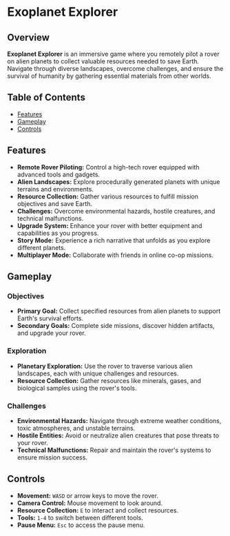 # Exoplanet Explorer

## Overview

**Exoplanet Explorer** is an immersive game where you remotely pilot a rover on alien planets to collect valuable resources needed to save Earth. Navigate through diverse landscapes, overcome challenges, and ensure the survival of humanity by gathering essential materials from other worlds.

## Table of Contents

- [Features](#features)
- [Gameplay](#gameplay)
- [Controls](#controls)

## Features

- **Remote Rover Piloting:** Control a high-tech rover equipped with advanced tools and gadgets.
- **Alien Landscapes:** Explore procedurally generated planets with unique terrains and environments.
- **Resource Collection:** Gather various resources to fulfill mission objectives and save Earth.
- **Challenges:** Overcome environmental hazards, hostile creatures, and technical malfunctions.
- **Upgrade System:** Enhance your rover with better equipment and capabilities as you progress.
- **Story Mode:** Experience a rich narrative that unfolds as you explore different planets.
- **Multiplayer Mode:** Collaborate with friends in online co-op missions.

## Gameplay

### Objectives

- **Primary Goal:** Collect specified resources from alien planets to support Earth's survival efforts.
- **Secondary Goals:** Complete side missions, discover hidden artifacts, and upgrade your rover.

### Exploration

- **Planetary Exploration:** Use the rover to traverse various alien landscapes, each with unique challenges and resources.
- **Resource Collection:** Gather resources like minerals, gases, and biological samples using the rover's tools.

### Challenges

- **Environmental Hazards:** Navigate through extreme weather conditions, toxic atmospheres, and unstable terrains.
- **Hostile Entities:** Avoid or neutralize alien creatures that pose threats to your rover.
- **Technical Malfunctions:** Repair and maintain the rover's systems to ensure mission success.

## Controls

- **Movement:** `WASD` or arrow keys to move the rover.
- **Camera Control:** Mouse movement to look around.
- **Resource Collection:** `E` to interact and collect resources.
- **Tools:** `1-4` to switch between different tools.
- **Pause Menu:** `Esc` to access the pause menu.
